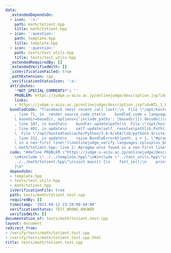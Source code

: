 ```yaml
---
data:
  _extendedDependsOn:
  - icon: ':x:'
    path: math/totient.hpp
    title: math/totient.hpp
  - icon: ':question:'
    path: template.hpp
    title: template.hpp
  - icon: ':question:'
    path: tests/test_utils.hpp
    title: tests/test_utils.hpp
  _extendedRequiredBy: []
  _extendedVerifiedWith: []
  _isVerificationFailed: true
  _pathExtension: cpp
  _verificationStatusIcon: ':x:'
  attributes:
    '*NOT_SPECIAL_COMMENTS*': ''
    PROBLEM: https://judge.u-aizu.ac.jp/onlinejudge/description.jsp?id=NTL_1_D
    links:
    - https://judge.u-aizu.ac.jp/onlinejudge/description.jsp?id=NTL_1_D
  bundledCode: "Traceback (most recent call last):\n  File \"/opt/hostedtoolcache/Python/3.9.6/x64/lib/python3.9/site-packages/onlinejudge_verify/documentation/build.py\"\
    , line 71, in _render_source_code_stat\n    bundled_code = language.bundle(stat.path,\
    \ basedir=basedir, options={'include_paths': [basedir]}).decode()\n  File \"/opt/hostedtoolcache/Python/3.9.6/x64/lib/python3.9/site-packages/onlinejudge_verify/languages/cplusplus.py\"\
    , line 187, in bundle\n    bundler.update(path)\n  File \"/opt/hostedtoolcache/Python/3.9.6/x64/lib/python3.9/site-packages/onlinejudge_verify/languages/cplusplus_bundle.py\"\
    , line 401, in update\n    self.update(self._resolve(pathlib.Path(included), included_from=path))\n\
    \  File \"/opt/hostedtoolcache/Python/3.9.6/x64/lib/python3.9/site-packages/onlinejudge_verify/languages/cplusplus_bundle.py\"\
    , line 312, in update\n    raise BundleErrorAt(path, i + 1, \"#pragma once found\
    \ in a non-first line\")\nonlinejudge_verify.languages.cplusplus_bundle.BundleErrorAt:\
    \ math/totient.hpp: line 2: #pragma once found in a non-first line\n"
  code: "#define PROBLEM \"https://judge.u-aizu.ac.jp/onlinejudge/description.jsp?id=NTL_1_D\"\
    \n#include \"../../template.hpp\"\n#include \"../test_utils.hpp\"\n#include \"\
    ../../math/totient.hpp\"\n\nint main() {\n    fast_io();\n    print(totient(readi()));\n\
    }\n"
  dependsOn:
  - template.hpp
  - tests/test_utils.hpp
  - math/totient.hpp
  isVerificationFile: true
  path: tests/math/totient.test.cpp
  requiredBy: []
  timestamp: '2021-09-12 23:20:08-04:00'
  verificationStatus: TEST_WRONG_ANSWER
  verifiedWith: []
documentation_of: tests/math/totient.test.cpp
layout: document
redirect_from:
- /verify/tests/math/totient.test.cpp
- /verify/tests/math/totient.test.cpp.html
title: tests/math/totient.test.cpp
---
```

